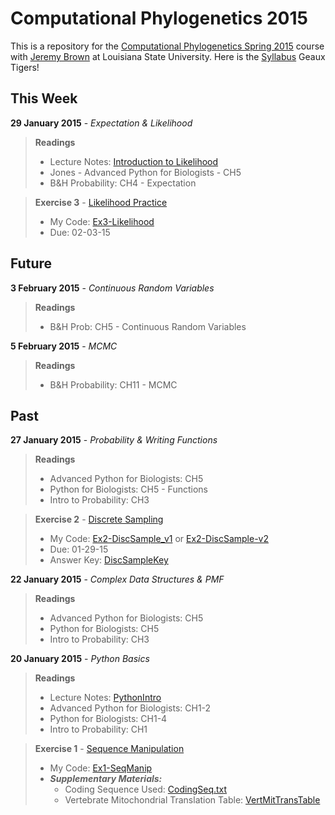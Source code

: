 Computational Phylogenetics 2015
=======

This is a repository for the [Computational Phylogenetics Spring 2015](https://github.com/jembrown/CompPhylo_Spr2015) course with [Jeremy Brown](https://github.com/jembrown) at Louisiana State University. Here is the [Syllabus](https://github.com/zachrodriguez/CompPhylo2015/blob/master/docs/Computational_Phylogenetic_2015_Syllabus.pdf) Geaux Tigers!

This Week
-------
**29 January 2015** - *Expectation & Likelihood*
>**Readings**
> - Lecture Notes: [Introduction to Likelihood](https://github.com/zachrodriguez/CompPhylo2015/blob/master/Notes/01-29-15_Intro_to_Likelihood.py)
> - Jones - Advanced Python for Biologists - CH5
> - B&H Probability: CH4 - Expectation

>**Exercise 3** - [Likelihood Practice](https://github.com/zachrodriguez/CompPhylo2015/blob/master/Notes/01-29-15_Intro_to_Likelihood.py)
> - My Code: [Ex3-Likelihood](https://github.com/zachrodriguez/CompPhylo2015/blob/master/Code/Ex3-Likelihood.py)
> - Due: 02-03-15

Future
-------

**3 February 2015** - *Continuous Random Variables* 
>**Readings**
> - B&H Prob: CH5 - Continuous Random Variables

**5 February 2015** - *MCMC* 
>**Readings**
> - B&H Probability: CH11 - MCMC

Past
-------

**27 January 2015** - *Probability & Writing Functions*
>**Readings**
> - Advanced Python for Biologists: CH5
> - Python for Biologists: CH5 - Functions
> - Intro to Probability: CH3

>**Exercise 2** - [Discrete Sampling](https://github.com/zachrodriguez/CompPhylo2015/blob/master/Notes/01-27-15_Discrete_Sampling.txt)
> - My Code: [Ex2-DiscSample_v1](https://github.com/zachrodriguez/CompPhylo2015/blob/master/Code/Ex2-DiscSample.py) or [Ex2-DiscSample-v2](https://github.com/zachrodriguez/CompPhylo2015/blob/master/Code/Ex2-DiscSample_v2.py)
> - Due: 01-29-15
> - Answer Key: [DiscSampleKey](https://github.com/zachrodriguez/CompPhylo2015/blob/master/Code/Ex2-DiscSampleKey.py)

**22 January 2015** - *Complex Data Structures & PMF*
>**Readings**
> - Advanced Python for Biologists: CH5
> - Python for Biologists: CH5
> - Intro to Probability: CH3

**20 January 2015** - *Python Basics*
>**Readings**
> - Lecture Notes: [PythonIntro](https://github.com/zachrodriguez/CompPhylo2015/blob/master/Notes/01-20-15_Python_Basics.py)
> - Advanced Python for Biologists: CH1-2
> - Python for Biologists: CH1-4
> - Intro to Probability: CH1

>**Exercise 1** - [Sequence Manipulation](https://github.com/zachrodriguez/CompPhylo2015/blob/master/Notes/01-20-15_SeqManip.txt)
> - My Code: [Ex1-SeqManip](https://github.com/zachrodriguez/CompPhylo2015/blob/master/Code/Ex1-SeqManip.py)
> - ***Supplementary Materials:***
>   - Coding Sequence Used: [CodingSeq.txt](https://github.com/zachrodriguez/CompPhylo2015/blob/master/Code/CodingSeq.txt)
>   - Vertebrate Mitochondrial Translation Table: [VertMitTransTable](https://github.com/zachrodriguez/CompPhylo2015/blob/master/Code/VertMitTransTable.txt)
